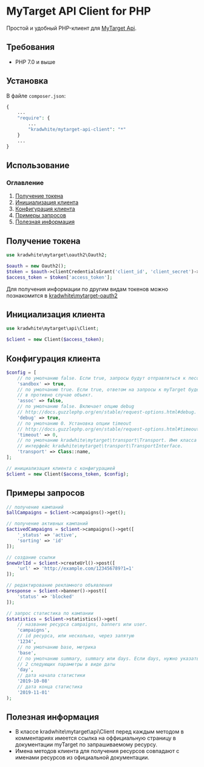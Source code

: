 MyTarget API Client for PHP
==============================

Простой и удобный PHP-клиент для [MyTarget Api](https://target.my.com/adv/api-marketing/).

## Требования
 * PHP 7.0 и выше
 
## Установка  
В файле `composer.json`:
```php
{
    ...
    "require": {
        ...
        "kradwhite/mytarget-api-client": "*"
    }
    ...
}
```

## Использование
### Оглавление
1. [Получение токена](https://github.com/kradwhite/mytarget-api-client#Получение-токена)
2. [Инициализация клиента](https://github.com/kradwhite/mytarget-api-client#Инициализация-клиента)
3. [Конфигурация клиента](https://github.com/kradwhite/mytaget-api-client#Конфигурация-клиета)
4. [Примеры запросов](https://github.com/kradwhite/mytarget-api-client#Примеры-запросов)
5. [Полезная информация](https://github.com/kradwhite/mytarget-api-client#Полезная-информация)

## Получение токена
```php
use kradwhite\mytarget\oauth2\Oauth2;

$oauth = new Oauth2();
$token = $oauth->clientCredentialsGrant('client_id', 'client_secret')->request();
$access_token = $token['access_token'];
```
Для получения информации по другим видам токенов можно познакомится в [kradwhite\mytarget-oauth2](https://github.com/kradwhite/mytarget-oauth2)

## Инициализация клиента
```php
use kradwhite\mytarget\api\Client;

$client = new Client($access_token);
```

## Конфигурация клиента
```php
$config = [
    // по умолчанию false. Если true, запросы будут отправляться к песочнице myTarget.
    'sandbox' => true,
    // по умолчанию true. Если true, ответом на запросы к myTarget будет ассоциативный массив,
    // в противно случае объект.
    'assoc' => false,
    // по умолчанию false. Включает опцию debug
    // http://docs.guzzlephp.org/en/stable/request-options.html#debug.
    'debug' => true,
    // по умолчанию 0. Установка опции timeout
    // http://docs.guzzlephp.org/en/stable/request-options.html#timeout.
    'timeout' => 0,
    // по умолчанию kradwhite\mytarget\transport\Transport. Имя класса реализующего
    // интерфейс kradwhite\mytarget\transport\TransportInterface.
    'transport' => Class::name,
];

// инициализация клиента с конфигурацией
$client = new Client($access_token, $config);
```

## Примеры запросов
```php
// получение кампаний
$allCampaigns = $client->campaigns()->get();

// получение активных кампаний
$activedCampaigns = $client->campaigns()->get([
    '_status' => 'active',
    'sorting' => 'id'
]);

// создание ссылки
$newUrlId = $client->createUrl()->post([
    'url' => 'http://example.com/123456789?1=1'
]);

// редактирование рекламного объявления
$response = $client->banner()->post([
    'status' => 'blocked'
]);

// запрос статистика по кампании
$statistics = $client->statistics()->get(
    // название ресурса campaigns, banners или user.
    'campaigns',
    // id ресурса, или несколько, через запятую
    '1234',
    // по умолчанию base, метрика
    'base',
    // по умолчанию summary, summary или days. Eсли days, нужно указать 
    // 2 следующих параметры в виде даты
    'day',
    // дата начала статистики
    '2019-10-08'
    // дата конца статистика
    '2019-11-01'
);
```

## Полезная информация
- В классе kradwhite\mytarget\api\Client перед каждым методом в комментариях имеется ссылка на оффициальную страницу в документации myTarget по запрашиваемому ресурсу.
- Имена методов клиента для получения ресурсов совпадают с именами ресурсов из официальной документации.
